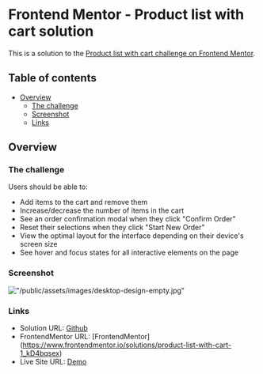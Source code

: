 # Frontend Mentor - Product list with cart solution

This is a solution to the [Product list with cart challenge on Frontend Mentor](https://www.frontendmentor.io/challenges/product-list-with-cart-5MmqLVAp_d).

## Table of contents

- [Overview](#overview)
  - [The challenge](#the-challenge)
  - [Screenshot](#screenshot)
  - [Links](#links)

## Overview

### The challenge

Users should be able to:

- Add items to the cart and remove them
- Increase/decrease the number of items in the cart
- See an order confirmation modal when they click "Confirm Order"
- Reset their selections when they click "Start New Order"
- View the optimal layout for the interface depending on their device's screen size
- See hover and focus states for all interactive elements on the page

### Screenshot

!["/public/assets/images/desktop-design-empty.jpg"](./screenshot.jpg)

### Links

- Solution URL: [Github](https://github.com/zarmani-dev/product-list)
- FrontendMentor URL: [FrontendMentor] (https://www.frontendmentor.io/solutions/product-list-with-cart-1_kD4bqsex)
- Live Site URL: [Demo](https://product-list-neon-zeta.vercel.app/)
